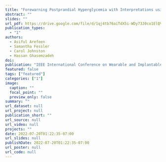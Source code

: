 ```yaml
---
title: "Forewarning Postprandial Hyperglycemia with Interpretations using Machine Learning"
abstract: ""
slides: ""
url_pdf: https://drive.google.com/file/d/1qj4tb76aiTdX5i-WDy73J0co1ElQVaD6/view?usp=sharing
publication_types:
  - "1"
authors:
  - Asiful Arefeen
  - Samantha Fessler
  - Carol Johnston
  - Hassan Ghasemzadeh
doi: 
publication: "IEEE International Conference on Wearable and Implantable Body Sensor Networks (BSN’22)"
featured: false
tags: ["featured"]
categories: ["1"]
image:
  caption: ""
  focal_point: ""
  preview_only: false
summary: ""
url_dataset: null
url_project: null
publication_short: ""
url_source: null
url_video: null
projects: ""
date: 2022-07-20T01:22:35-07:00
url_slides: null
publishDate: 2022-07-20T01:22:35-07:00
url_poster: null
url_code: null
---
```

